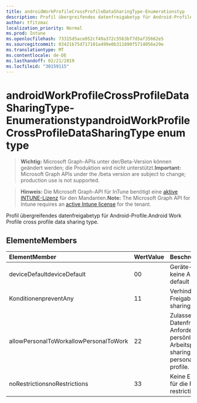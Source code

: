 ```yaml
---
title: androidWorkProfileCrossProfileDataSharingType-Enumerationstyp
description: Profil übergreifendes datenfreigabetyp für Android-Profile.
author: tfitzmac
localization_priority: Normal
ms.prod: Intune
ms.openlocfilehash: 73315d5ace052cf49a372c5563bf7d5af35662e5
ms.sourcegitcommit: 03421b75d717101a499e0b311890f5714056e29e
ms.translationtype: MT
ms.contentlocale: de-DE
ms.lasthandoff: 02/21/2019
ms.locfileid: "30159115"
---
```

# <a name="androidworkprofilecrossprofiledatasharingtype-enum-type"></a><span data-ttu-id="7a373-103">androidWorkProfileCrossProfileDataSharingType-Enumerationstyp</span><span class="sxs-lookup"><span data-stu-id="7a373-103">androidWorkProfileCrossProfileDataSharingType enum type</span></span>

> <span data-ttu-id="7a373-104">**Wichtig:** Microsoft Graph-APIs unter der/Beta-Version können geändert werden; die Produktion wird nicht unterstützt.</span><span class="sxs-lookup"><span data-stu-id="7a373-104">**Important:** Microsoft Graph APIs under the /beta version are subject to change; production use is not supported.</span></span>

> <span data-ttu-id="7a373-105">**Hinweis:** Die Microsoft Graph-API für InTune benötigt eine [aktive INTUNE-Lizenz](https://go.microsoft.com/fwlink/?linkid=839381) für den Mandanten.</span><span class="sxs-lookup"><span data-stu-id="7a373-105">**Note:** The Microsoft Graph API for Intune requires an [active Intune license](https://go.microsoft.com/fwlink/?linkid=839381) for the tenant.</span></span>

<span data-ttu-id="7a373-106">Profil übergreifendes datenfreigabetyp für Android-Profile.</span><span class="sxs-lookup"><span data-stu-id="7a373-106">Android Work Profile cross profile data sharing type.</span></span>

## <a name="members"></a><span data-ttu-id="7a373-107">Elemente</span><span class="sxs-lookup"><span data-stu-id="7a373-107">Members</span></span>
|<span data-ttu-id="7a373-108">Element</span><span class="sxs-lookup"><span data-stu-id="7a373-108">Member</span></span>|<span data-ttu-id="7a373-109">Wert</span><span class="sxs-lookup"><span data-stu-id="7a373-109">Value</span></span>|<span data-ttu-id="7a373-110">Beschreibung</span><span class="sxs-lookup"><span data-stu-id="7a373-110">Description</span></span>|
|:---|:---|:---|
|<span data-ttu-id="7a373-111">deviceDefault</span><span class="sxs-lookup"><span data-stu-id="7a373-111">deviceDefault</span></span>|<span data-ttu-id="7a373-112">0</span><span class="sxs-lookup"><span data-stu-id="7a373-112">0</span></span>|<span data-ttu-id="7a373-113">Geräte-Standardwert, keine Absicht.</span><span class="sxs-lookup"><span data-stu-id="7a373-113">Device default value, no intent.</span></span>|
|<span data-ttu-id="7a373-114">Konditionen</span><span class="sxs-lookup"><span data-stu-id="7a373-114">preventAny</span></span>|<span data-ttu-id="7a373-115">1</span><span class="sxs-lookup"><span data-stu-id="7a373-115">1</span></span>|<span data-ttu-id="7a373-116">Verhindern der Freigabe.</span><span class="sxs-lookup"><span data-stu-id="7a373-116">Prevent any sharing.</span></span>|
|<span data-ttu-id="7a373-117">allowPersonalToWork</span><span class="sxs-lookup"><span data-stu-id="7a373-117">allowPersonalToWork</span></span>|<span data-ttu-id="7a373-118">2</span><span class="sxs-lookup"><span data-stu-id="7a373-118">2</span></span>|<span data-ttu-id="7a373-119">Zulassen der Datenfreigabe Anforderung aus dem persönlichen Profil an das Arbeitsprofil.</span><span class="sxs-lookup"><span data-stu-id="7a373-119">Allow data sharing request from personal profile to work profile.</span></span>|
|<span data-ttu-id="7a373-120">noRestrictions</span><span class="sxs-lookup"><span data-stu-id="7a373-120">noRestrictions</span></span>|<span data-ttu-id="7a373-121">3</span><span class="sxs-lookup"><span data-stu-id="7a373-121">3</span></span>|<span data-ttu-id="7a373-122">Keine Einschränkungen für die Freigabe.</span><span class="sxs-lookup"><span data-stu-id="7a373-122">No restrictions on sharing.</span></span>|




